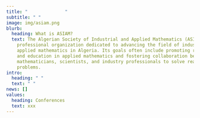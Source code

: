 ```yaml
---
title: "              "
subtitle: " "
image: img/asiam.png
blurb:
  heading: What is ASIAM?
  text: The Algerian Society of Industrial and Applied Mathematics (ASIAM) is a
    professional organization dedicated to advancing the field of industrial and
    applied mathematics in Algeria. Its goals often include promoting research
    and education in applied mathematics and fostering collaboration between
    mathematicians, scientists, and industry professionals to solve real-world
    problems.
intro:
  heading: " "
  text: " "
news: []
values:
  heading: Conferences
  text: xxx
---
```

